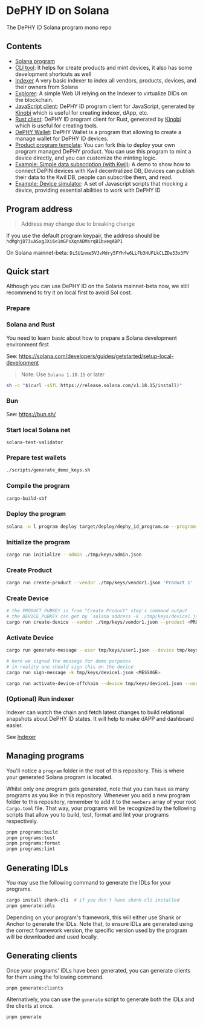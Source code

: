 DePHY ID on Solana
====

The DePHY ID Solana program mono repo

## Contents

- [Solana program](./program)
- [CLI tool](./cli):
  It helps for create products and mint devices, it also has some development shortcuts as well
- [Indexer](./indexer)
  A very basic indexer to index all vendors, products, devices, and their owners from Solana
- [Explorer](./explorer-ui):
  A simple Web UI relying on the Indexer to virtualize DIDs on the blockchain.
- [JavaScript client](./clients/js):
  DePHY ID program client for JavaScript, generated by [Kinobi](https://github.com/metaplex-foundation/kinobi)
  which is useful for creating indexer, dApp, etc.
- [Rust client](./clients/rust):
  DePHY ID program client for Rust, generated by [Kinobi](https://github.com/metaplex-foundation/kinobi)
  which is useful for creating tools.
- [DePHY Wallet](extensions/wallet):
  DePHY Wallet is a program that allowing to create a manage wallet for DePHY ID devices.
- [Product program template](templates/product-program):
  You can fork this to deploy your own program managed DePHY product. 
  You can use this program to mint a device directly, and you can customize the minting logic.
- [Example: Simple data subscription (with Kwil)](./examples/kwil):
  A demo to show how to connect DePIN devices with Kwil decentralized DB,
  Devices can publish their data to the Kwil DB, people can subscribe them, and read.
- [Example: Device simulator](./examples/device_simulator):
  A set of Javascript scripts that mocking a device, providing essential abilities to work with DePHY ID

## Program address

> Address may change due to breaking change

If you use the default program keypair, the address should be `hdMghjD73uASxgJXi6e1mGPsXqnADMsrqB1bveqABP1`

On Solana mainnet-beta: `DiSU1nme5VJvMdry5FYhfw6LLFb3HUFLkCLZDe53x3PV`

## Quick start

Although you can use DePHY ID on the Solana mainnet-beta now,
we still recommend to try it on local first to avoid Sol cost.

### Prepare

### Solana and Rust

You need to learn basic about how to prepare a Solana development environment first

See: https://solana.com/developers/guides/getstarted/setup-local-development

> Note: Use `Solana 1.18.15` or later

```sh
sh -c "$(curl -sSfL https://release.solana.com/v1.18.15/install)"
```

### Bun

See: https://bun.sh/

### Start local Solana net

`solana-test-validator`

### Prepare test wallets

```sh
./scripts/generate_demo_keys.sh
```

### Compile the program

```sh
cargo-build-sbf
```

### Deploy the program

```sh
solana -u l program deploy target/deploy/dephy_id_program.so --program-id ./program/keypair.json
```

### Initialize the program

```sh
cargo run initialize --admin ./tmp/keys/admin.json
```

### Create Product

```sh
cargo run create-product --vendor ./tmp/keys/vendor1.json 'Product 1' 'SYMBOL' 'METADATA_URI' -m desc="First Product by Example Vendor"
```

### Create Device

```sh
# the PRODUCT_PUBKEY is from "Create Product" step's command output
# the DEVICE_PUBKEY can get by `solana address -k ./tmp/keys/device1.json`
cargo run create-device --vendor ./tmp/keys/vendor1.json --product <PRODUCT_PUBKEY> --device <DEVICE_PUBKEY> 'Device#1' 'METADATA_URI'
```

### Activate Device

```sh
cargo run generate-message --user tmp/keys/user1.json --device tmp/keys/device1.json --product <PRODUCT_PUBKEY>

# here we signed the message for demo purposes
# in reality one should sign this on the device
cargo run sign-message -k tmp/keys/device1.json <MESSAGE>

cargo run activate-device-offchain --device tmp/keys/device1.json --user tmp/keys/user1.json --product <PRODUCT_PUBKEY> --vendor tmp/keys/vendor1.json --signature <SIGNATURE> --message <MESSAGE>
```

### (Optional) Run indexer

Indexer can watch the chain and fetch latest changes to build relational snapshots about DePHY ID states.
It will help to make dAPP and dashboard easier.

See [Indexer](./indexer/README.md)

## Managing programs

You'll notice a `program` folder in the root of this repository. This is where your generated Solana program is located.

Whilst only one program gets generated, note that you can have as many programs as you like in this repository.
Whenever you add a new program folder to this repository, remember to add it to the `members` array of your root `Cargo.toml` file.
That way, your programs will be recognized by the following scripts that allow you to build, test, format and lint your programs respectively.

```sh
pnpm programs:build
pnpm programs:test
pnpm programs:format
pnpm programs:lint
```

## Generating IDLs

You may use the following command to generate the IDLs for your programs.

```sh
cargo install shank-cli  # if you don't have shank-cli installed
pnpm generate:idls
```

Depending on your program's framework, this will either use Shank or Anchor to generate the IDLs.
Note that, to ensure IDLs are generated using the correct framework version, the specific version used by the program will be downloaded and used locally.

## Generating clients

Once your programs' IDLs have been generated, you can generate clients for them using the following command.

```sh
pnpm generate:clients
```

Alternatively, you can use the `generate` script to generate both the IDLs and the clients at once.

```sh
pnpm generate
```
